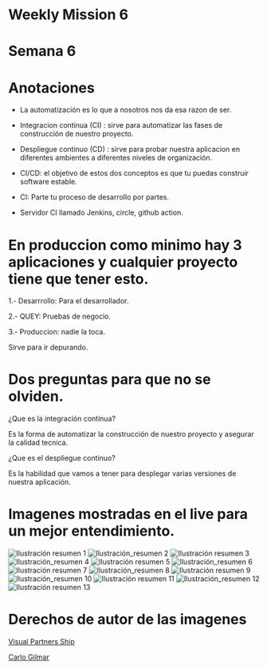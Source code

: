 # Weekly Mission 6

# Semana 6

# Anotaciones

- La automatización es lo que a nosotros nos da esa razon de ser.

- Integracion continua (CI) : sirve para automatizar las fases de construcción de nuestro proyecto. 

- Despliegue continuo (CD) : sirve para probar nuestra aplicacion en diferentes ambientes a diferentes niveles de organización.

- CI/CD: el objetivo de estos dos conceptos es que tu puedas construir software estable.

- CI: Parte tu proceso de desarrollo por partes.

- Servidor CI llamado Jenkins, circle, github action.

# En produccion como minimo hay 3 aplicaciones y cualquier proyecto tiene que tener esto.

1.- Desarrrollo: Para el desarrollador.

2.- QUEY: Pruebas de negocio.

3.- Produccion: nadie la toca.

Sirve para ir depurando.

# Dos preguntas para que no se olviden.

¿Que es la integración continua?

Es la forma de automatizar la construcción de nuestro proyecto y asegurar la calidad tecnica. 

¿Que es el despliegue continuo?

Es la habilidad que vamos a tener para desplegar varias versiones de nuestra aplicación.

# Imagenes mostradas en el live para un mejor entendimiento.

![Ilustración resumen 1](https://user-images.githubusercontent.com/86739150/175441865-b4413bbf-67b3-49c4-877b-b78f912d26da.jpeg)
![Ilustración_resumen 2](https://user-images.githubusercontent.com/86739150/175441413-7c6de2f8-538e-4438-bb5e-180584545ea1.jpeg)
![Ilustración resumen 3](https://user-images.githubusercontent.com/86739150/175441480-1cc8262d-2468-4ae2-801a-1aee613225dd.jpeg)
![Ilustración_resumen 4](https://user-images.githubusercontent.com/86739150/175441523-1817c216-4b11-4b29-99b6-b7aeeccbcc52.jpeg)
![Ilustración resumen 5](https://user-images.githubusercontent.com/86739150/175441555-fff5fda8-1415-4237-bd63-543db612cd46.jpeg)
![Ilustración_resumen 6](https://user-images.githubusercontent.com/86739150/175441534-f2ac589d-6c1f-41d4-9d94-cd594acb6b06.jpeg)
![Ilustración resumen 7](https://user-images.githubusercontent.com/86739150/175441593-8216d02b-8a56-4433-999e-a6a45d610f8f.jpeg)
![Ilustración_resumen 8](https://user-images.githubusercontent.com/86739150/175441573-ff304777-37cf-48f4-aaa2-93887ab5c084.jpeg)
![Ilustración resumen 9](https://user-images.githubusercontent.com/86739150/175441630-06442b49-905e-4e8a-8049-ea77478c289f.jpeg)
![Ilustración_resumen 10](https://user-images.githubusercontent.com/86739150/175441611-d8879ae4-7768-4f0b-a6fc-67e02bbab2b8.jpeg)
![Ilustración resumen 11](https://user-images.githubusercontent.com/86739150/175441640-f83c3cb7-4088-4a21-8403-29e4a8240e4a.jpeg)
![Ilustración_resumen 12](https://user-images.githubusercontent.com/86739150/175441682-488ad2b3-0a9c-4a89-adf0-5e2999570b44.jpeg)
![Ilustración resumen 13](https://user-images.githubusercontent.com/86739150/175441664-22b38fdf-07e4-4404-be52-907f377a2e39.jpeg)

# Derechos de autor de las imagenes

<a href="https://visualpartnership.herokuapp.com/"> Visual Partners Ship<a/>

<a href="https://carlogilmar.xyz/"> Carlo Gilmar <a/>